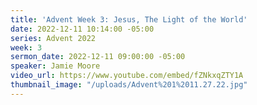 ```yaml
---
title: 'Advent Week 3: Jesus, The Light of the World'
date: 2022-12-11 10:14:00 -05:00
series: Advent 2022
week: 3
sermon_date: 2022-12-11 09:00:00 -05:00
speaker: Jamie Moore
video_url: https://www.youtube.com/embed/fZNkxqZTY1A
thumbnail_image: "/uploads/Advent%201%2011.27.22.jpg"
---
```


